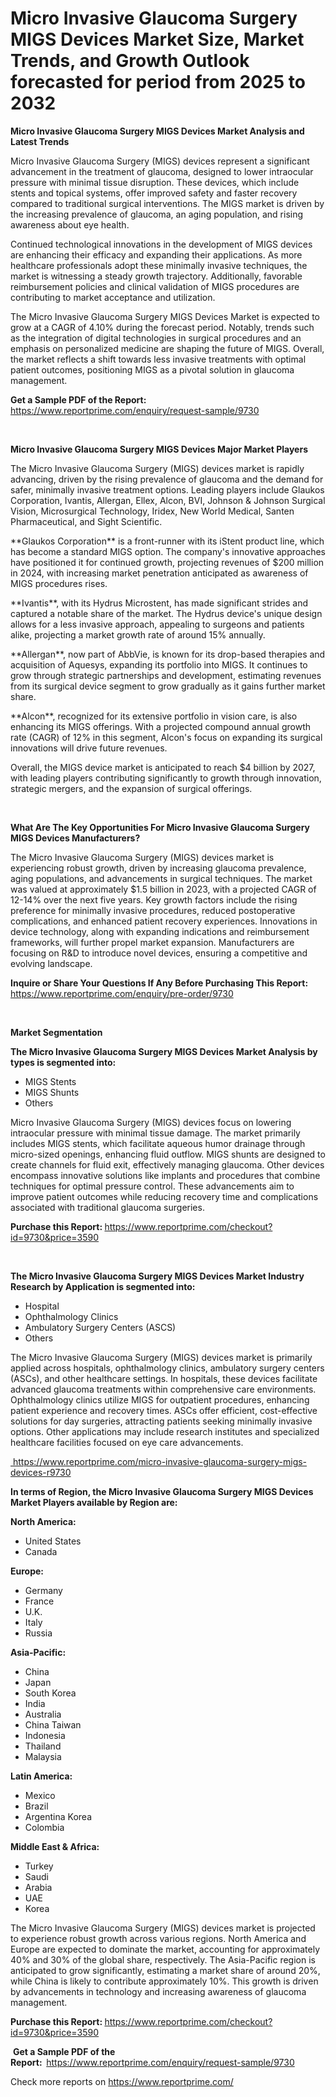 <p><h1>Micro Invasive Glaucoma Surgery MIGS Devices Market Size, Market Trends, and Growth Outlook forecasted for period from 2025 to 2032</h1></p><p><strong>Micro Invasive Glaucoma Surgery MIGS Devices Market Analysis and Latest Trends</strong></p>
<p><p>Micro Invasive Glaucoma Surgery (MIGS) devices represent a significant advancement in the treatment of glaucoma, designed to lower intraocular pressure with minimal tissue disruption. These devices, which include stents and topical systems, offer improved safety and faster recovery compared to traditional surgical interventions. The MIGS market is driven by the increasing prevalence of glaucoma, an aging population, and rising awareness about eye health.</p><p>Continued technological innovations in the development of MIGS devices are enhancing their efficacy and expanding their applications. As more healthcare professionals adopt these minimally invasive techniques, the market is witnessing a steady growth trajectory. Additionally, favorable reimbursement policies and clinical validation of MIGS procedures are contributing to market acceptance and utilization.</p><p>The Micro Invasive Glaucoma Surgery MIGS Devices Market is expected to grow at a CAGR of 4.10% during the forecast period. Notably, trends such as the integration of digital technologies in surgical procedures and an emphasis on personalized medicine are shaping the future of MIGS. Overall, the market reflects a shift towards less invasive treatments with optimal patient outcomes, positioning MIGS as a pivotal solution in glaucoma management.</p></p>
<p><strong>Get a Sample PDF of the Report:&nbsp;</strong> <a href="https://www.reportprime.com/enquiry/request-sample/9730?utm_campaign=3225&utm_medium=2&utm_source=Github&utm_content=ia&utm_term=20032025&utm_id=micro-invasive-glaucoma-surgery-migs-devices">https://www.reportprime.com/enquiry/request-sample/9730</a></p>
<p>&nbsp;</p>
<p><strong>Micro Invasive Glaucoma Surgery MIGS Devices Major Market Players</strong></p>
<p><p>The Micro Invasive Glaucoma Surgery (MIGS) devices market is rapidly advancing, driven by the rising prevalence of glaucoma and the demand for safer, minimally invasive treatment options. Leading players include Glaukos Corporation, Ivantis, Allergan, Ellex, Alcon, BVI, Johnson & Johnson Surgical Vision, Microsurgical Technology, Iridex, New World Medical, Santen Pharmaceutical, and Sight Scientific.</p><p>**Glaukos Corporation** is a front-runner with its iStent product line, which has become a standard MIGS option. The company's innovative approaches have positioned it for continued growth, projecting revenues of $200 million in 2024, with increasing market penetration anticipated as awareness of MIGS procedures rises.</p><p>**Ivantis**, with its Hydrus Microstent, has made significant strides and captured a notable share of the market. The Hydrus device's unique design allows for a less invasive approach, appealing to surgeons and patients alike, projecting a market growth rate of around 15% annually.</p><p>**Allergan**, now part of AbbVie, is known for its drop-based therapies and acquisition of Aquesys, expanding its portfolio into MIGS. It continues to grow through strategic partnerships and development, estimating revenues from its surgical device segment to grow gradually as it gains further market share.</p><p>**Alcon**, recognized for its extensive portfolio in vision care, is also enhancing its MIGS offerings. With a projected compound annual growth rate (CAGR) of 12% in this segment, Alcon's focus on expanding its surgical innovations will drive future revenues.</p><p>Overall, the MIGS device market is anticipated to reach $4 billion by 2027, with leading players contributing significantly to growth through innovation, strategic mergers, and the expansion of surgical offerings.</p></p>
<p>&nbsp;</p>
<p><strong>What Are The Key Opportunities For Micro Invasive Glaucoma Surgery MIGS Devices Manufacturers?</strong></p>
<p><p>The Micro Invasive Glaucoma Surgery (MIGS) devices market is experiencing robust growth, driven by increasing glaucoma prevalence, aging populations, and advancements in surgical techniques. The market was valued at approximately $1.5 billion in 2023, with a projected CAGR of 12-14% over the next five years. Key growth factors include the rising preference for minimally invasive procedures, reduced postoperative complications, and enhanced patient recovery experiences. Innovations in device technology, along with expanding indications and reimbursement frameworks, will further propel market expansion. Manufacturers are focusing on R&D to introduce novel devices, ensuring a competitive and evolving landscape.</p></p>
<p><strong>Inquire or Share Your Questions If Any Before Purchasing This Report:</strong> <a href="https://www.reportprime.com/enquiry/pre-order/9730?utm_campaign=3225&utm_medium=2&utm_source=Github&utm_content=ia&utm_term=20032025&utm_id=micro-invasive-glaucoma-surgery-migs-devices">https://www.reportprime.com/enquiry/pre-order/9730</a></p>
<p>&nbsp;</p>
<p><strong>Market Segmentation</strong></p>
<p><strong>The Micro Invasive Glaucoma Surgery MIGS Devices Market Analysis by types is segmented into:</strong></p>
<p><ul><li>MIGS Stents</li><li>MIGS Shunts</li><li>Others</li></ul></p>
<p><p>Micro Invasive Glaucoma Surgery (MIGS) devices focus on lowering intraocular pressure with minimal tissue damage. The market primarily includes MIGS stents, which facilitate aqueous humor drainage through micro-sized openings, enhancing fluid outflow. MIGS shunts are designed to create channels for fluid exit, effectively managing glaucoma. Other devices encompass innovative solutions like implants and procedures that combine techniques for optimal pressure control. These advancements aim to improve patient outcomes while reducing recovery time and complications associated with traditional glaucoma surgeries.</p></p>
<p><strong>Purchase this Report:&nbsp;</strong><a href="https://www.reportprime.com/checkout?id=9730&price=3590&utm_campaign=3225&utm_medium=2&utm_source=Github&utm_content=ia&utm_term=20032025&utm_id=micro-invasive-glaucoma-surgery-migs-devices">https://www.reportprime.com/checkout?id=9730&price=3590</a></p>
<p>&nbsp;</p>
<p><strong>The Micro Invasive Glaucoma Surgery MIGS Devices Market Industry Research by Application is segmented into:</strong></p>
<p><ul><li>Hospital</li><li>Ophthalmology Clinics</li><li>Ambulatory Surgery Centers (ASCS)</li><li>Others</li></ul></p>
<p><p>The Micro Invasive Glaucoma Surgery (MIGS) devices market is primarily applied across hospitals, ophthalmology clinics, ambulatory surgery centers (ASCs), and other healthcare settings. In hospitals, these devices facilitate advanced glaucoma treatments within comprehensive care environments. Ophthalmology clinics utilize MIGS for outpatient procedures, enhancing patient experience and recovery times. ASCs offer efficient, cost-effective solutions for day surgeries, attracting patients seeking minimally invasive options. Other applications may include research institutes and specialized healthcare facilities focused on eye care advancements.</p></p>
<p><a href="https://www.reportprime.com/micro-invasive-glaucoma-surgery-migs-devices-r9730?utm_campaign=3225&utm_medium=2&utm_source=Github&utm_content=ia&utm_term=20032025&utm_id=micro-invasive-glaucoma-surgery-migs-devices">&nbsp;https://www.reportprime.com/micro-invasive-glaucoma-surgery-migs-devices-r9730</a></p>
<p><strong>In terms of Region, the Micro Invasive Glaucoma Surgery MIGS Devices Market Players available by Region are:</strong></p>
<p>
    <p> <strong> North America: </strong>
        <ul>
            <li>United States</li>
            <li>Canada</li>
        </ul>
        </p> 
    <p> <strong> Europe: </strong>
        <ul>
            <li>Germany</li>
            <li>France</li>
            <li>U.K.</li>
            <li>Italy</li>
            <li>Russia</li>
        </ul>
        </p> 
    <p> <strong> Asia-Pacific: </strong>
        <ul>
            <li>China</li>
            <li>Japan</li>
            <li>South Korea</li>
            <li>India</li>
            <li>Australia</li>
            <li>China Taiwan</li>
            <li>Indonesia</li>
            <li>Thailand</li>
            <li>Malaysia</li>
        </ul>
        </p> 
    <p> <strong> Latin America: </strong>
        <ul>
            <li>Mexico</li>
            <li>Brazil</li>
            <li>Argentina Korea</li>
            <li>Colombia</li>
        </ul>
        </p> 
    <p> <strong> Middle East & Africa: </strong>
        <ul>
            <li>Turkey</li>
            <li>Saudi</li>
            <li>Arabia</li>
            <li>UAE</li>
            <li>Korea</li>
        </ul>
    </p>
    </p>
<p><p>The Micro Invasive Glaucoma Surgery (MIGS) devices market is projected to experience robust growth across various regions. North America and Europe are expected to dominate the market, accounting for approximately 40% and 30% of the global share, respectively. The Asia-Pacific region is anticipated to grow significantly, estimating a market share of around 20%, while China is likely to contribute approximately 10%. This growth is driven by advancements in technology and increasing awareness of glaucoma management.</p></p>
<p><strong>Purchase this Report: </strong><a href="https://www.reportprime.com/checkout?id=9730&price=3590&utm_campaign=3225&utm_medium=2&utm_source=Github&utm_content=ia&utm_term=20032025&utm_id=micro-invasive-glaucoma-surgery-migs-devices">https://www.reportprime.com/checkout?id=9730&price=3590</a></p>
<p>&nbsp;<strong>Get a Sample PDF of the Report:&nbsp;&nbsp;</strong><a href="https://www.reportprime.com/enquiry/request-sample/9730?utm_campaign=3225&utm_medium=2&utm_source=Github&utm_content=ia&utm_term=20032025&utm_id=micro-invasive-glaucoma-surgery-migs-devices">https://www.reportprime.com/enquiry/request-sample/9730</a></p>
<p><strong></strong></p>
<p>Check more reports on <a href="https://www.reportprime.com/?utm_campaign=3225&utm_medium=2&utm_source=Github&utm_content=ia&utm_term=20032025&utm_id=micro-invasive-glaucoma-surgery-migs-devices">https://www.reportprime.com/</a></p>